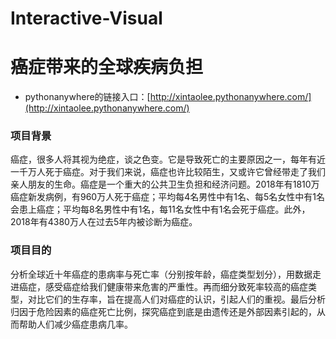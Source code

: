 # Interactive-Visual

# 癌症带来的全球疾病负担

* pythonanywhere的链接入口：[http://xintaolee.pythonanywhere.com/](http://xintaolee.pythonanywhere.com/)

### 项目背景
癌症，很多人将其视为绝症，谈之色变。它是导致死亡的主要原因之一，每年有近一千万人死于癌症。对于我们来说，癌症也许比较陌生，又或许它曾经带走了我们亲人朋友的生命。癌症是一个重大的公共卫生负担和经济问题。2018年有1810万癌症新发病例，有960万人死于癌症；平均每4名男性中有1名、每5名女性中有1名会患上癌症；平均每8名男性中有1名，每11名女性中有1名会死于癌症。此外，2018年有4380万人在过去5年内被诊断为癌症。

### 项目目的
分析全球近十年癌症的患病率与死亡率（分别按年龄，癌症类型划分），用数据走进癌症，感受癌症给我们健康带来危害的严重性。再而细分致死率较高的癌症类型，对比它们的生存率，旨在提高人们对癌症的认识，引起人们的重视。最后分析归因于危险因素的癌症死亡比例，探究癌症到底是由遗传还是外部因素引起的，从而帮助人们减少癌症患病几率。
